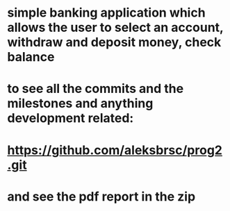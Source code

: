 # simple banking application which allows the user to select an account, withdraw and deposit money, check balance
# to see all the commits and the milestones and anything development related: 
# https://github.com/aleksbrsc/prog2.git
# and see the pdf report in the zip